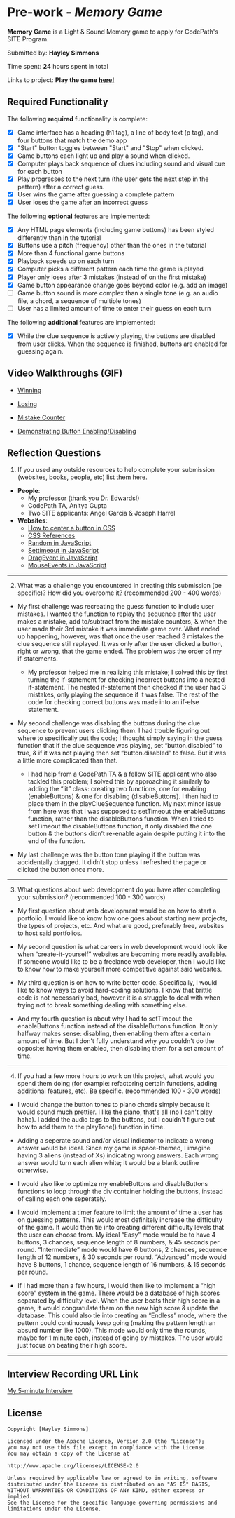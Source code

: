# Pre-work - *Memory Game*

**Memory Game** is a Light & Sound Memory game to apply for CodePath's SITE Program. 

Submitted by: **Hayley Simmons**

Time spent: **24** hours spent in total

Links to project: **Play the game [here!](https://a-memory-game.glitch.me)**


## Required Functionality

The following **required** functionality is complete:

* [x] Game interface has a heading (h1 tag), a line of body text (p tag), and four buttons that match the demo app
* [x] "Start" button toggles between "Start" and "Stop" when clicked. 
* [x] Game buttons each light up and play a sound when clicked. 
* [x] Computer plays back sequence of clues including sound and visual cue for each button
* [x] Play progresses to the next turn (the user gets the next step in the pattern) after a correct guess. 
* [x] User wins the game after guessing a complete pattern
* [x] User loses the game after an incorrect guess

The following **optional** features are implemented:

* [x] Any HTML page elements (including game buttons) has been styled differently than in the tutorial
* [x] Buttons use a pitch (frequency) other than the ones in the tutorial
* [x] More than 4 functional game buttons
* [x] Playback speeds up on each turn
* [x] Computer picks a different pattern each time the game is played
* [x] Player only loses after 3 mistakes (instead of on the first mistake)
* [x] Game button appearance change goes beyond color (e.g. add an image)
* [ ] Game button sound is more complex than a single tone (e.g. an audio file, a chord, a sequence of multiple tones)
* [ ] User has a limited amount of time to enter their guess on each turn

The following **additional** features are implemented:

* [x] While the clue sequence is actively playing, the buttons are disabled from user clicks. When the sequence is finished, buttons are enabled for guessing again.


## Video Walkthroughs (GIF)

* [Winning](https://media.giphy.com/media/bcbwLQxFSdW1OGwZoV/giphy.gif)

* [Losing](https://media.giphy.com/media/EaSAsnhHA1ywP0zfCx/giphy.gif)

* [Mistake Counter](https://media.giphy.com/media/lY7Aq4LEH5FaeGnvt5/giphy.gif)

* [Demonstrating Button Enabling/Disabling](https://media.giphy.com/media/OcXfxHIqvjov99j34G/giphy.gif)


## Reflection Questions
1.   If you used any outside resources to help complete your submission (websites, books, people, etc) list them here. 
* **People**:
	* My professor (thank you Dr. Edwards!)
	* CodePath TA, Anitya Gupta
	* Two SITE applicants: Angel Garcia & Joseph Harrel
* **Websites**:
	* [How to center a button in CSS](https://www.javatpoint.com/how-to-center-a-button-in-css)
	* [CSS References](https://www.w3schools.com/cssref/)
	* [Random in JavaScript](https://www.w3schools.com/jsref/jsref_random.asp)
	* [Settimeout in JavaScript](https://www.w3schools.com/jsref/met_win_settimeout.asp)
	* [DragEvent in JavaScript](https://developer.mozilla.org/en-US/docs/Web/API/DragEvent)
	* [MouseEvents in JavaScript](https://www.javascripttutorial.net/javascript-dom/javascript-mouse-events/#:~:text=%20Introduction%20to%20JavaScript%20mouse%20events%20%201,move%20the%20mouse%20cursor%20around%20an...%20More%20)
-----------------

2.   What was a challenge you encountered in creating this submission (be specific)? How did you overcome it? (recommended 200 - 400 words) 

* My first challenge was recreating the guess function to include user mistakes. I wanted the function to replay the sequence after the user makes a mistake, add to/subtract from the mistake counters, & when the user made their 3rd mistake it was immediate game over.  What ended up happening, however, was that once the user reached 3 mistakes the clue sequence still replayed. It was only after the user clicked a button, right or wrong, that the game ended. The problem was the order of my if-statements. 
	* My professor helped me in realizing this mistake; I solved this by first turning the if-statement for checking incorrect buttons into a nested if-statement. The nested if-statement then checked if the user had 3 mistakes, only playing the sequence if it was false. The rest of the code for checking correct buttons was made into an if-else statement.

* My second challenge was disabling the buttons during the clue sequence to prevent users clicking them. I had trouble figuring out where to specifically put the code; I thought simply saying in the guess function that if the clue sequence was playing, set “button.disabled” to true, & if it was not playing then set “button.disabled” to false. But it was a little more complicated than that. 
	* I had help from a CodePath TA & a fellow SITE applicant who also tackled this problem; I solved this by approaching it similarly to adding the “lit” class: creating two functions, one for enabling (enableButtons) & one for disabling (disableButtons). I then had to place them in the playClueSequence function. My next minor issue from here was that I was supposed to setTimeout the enableButtons function, rather than the disableButtons function. When I tried to setTimeout the disableButtons function, it only disabled the one button & the buttons didn’t re-enable again despite putting it into the end of the function.

* My last challenge was the button tone playing if the button was accidentally dragged. It didn’t stop unless I refreshed the page or clicked the button once more. 
-----------------

3.   What questions about web development do you have after completing your submission? (recommended 100 - 300 words)

* My first question about web development would be on how to start a portfolio. I would like to know how one goes about starting new projects, the types of projects, etc. And what are good, preferably free, websites to host said portfolios. 

* My second question is what careers in web development would look like when “create-it-yourself” websites are becoming more readily available. If someone would like to be a freelance web developer, then I would like to know how to make yourself more competitive against said websites.

* My third question is on how to write better code. Specifically, I would like to know ways to avoid hard-coding solutions. I know that brittle code is not necessarily bad, however it is a struggle to deal with when trying not to break something dealing with something else.

* And my fourth question is about why I had to setTimeout the enableButtons function instead of the disableButtons function. It only halfway makes sense: disabling, then enabling them after a certain amount of time. But I don't fully understand why you couldn't do the opposite: having them enabled, then disabling them for a set amount of time. 
-----------------

4.   If you had a few more hours to work on this project, what would you spend them doing (for example: refactoring certain functions, adding additional features, etc). Be specific. (recommended 100 - 300 words) 
	
* I would change the button tones to piano chords simply because it would sound much prettier. I like the piano, that's all (no I can't play haha). I added the audio tags to the buttons, but I couldn't figure out how to add them to the playTone() function in time.
	
* Adding a seperate sound and/or visual indicator to indicate a wrong answer would be ideal. Since my game is space-themed, I imagine having 3 aliens (instead of Xs) indicating wrong answers. Each wrong answer would turn each alien white; it would be a blank outline otherwise.

* I would also like to optimize my enableButtons and disableButtons functions to loop through the div container holding the buttons, instead of calling each one seperately.

* I would implement a timer feature to limit the amount of time a user has on guessing patterns. This would most definitely increase the difficulty of the game. It would then tie into creating different difficulty levels that the user can choose from. My ideal “Easy” mode would be to have 4 buttons, 3 chances, sequence length of 8 numbers, & 45 seconds per round. “Intermediate” mode would have 6 buttons, 2 chances, sequence length of 12 numbers, & 30 seconds per round. “Advanced” mode would have 8 buttons, 1 chance, sequence length of 16 numbers, & 15 seconds per round. 

* If I had more than a few hours, I would then like to implement a “high score” system in the game. There would be a database of high scores separated by difficulty level. When the user beats their high score in a game, it would congratulate them on the new high score & update the database. This could also tie into creating an “Endless” mode, where the pattern could continuously keep going (making the pattern length an absurd number like 1000). This mode would only time the rounds, maybe for 1 minute each, instead of going by mistakes. The user would just focus on beating their high score.
-----------------

## Interview Recording URL Link

[My 5-minute Interview](https://drive.google.com/file/d/1YBzEBfM_VDKbbg0H2JZC5riOZbsT-8Dm/view?usp=sharing)


## License

	Copyright [Hayley Simmons]

	Licensed under the Apache License, Version 2.0 (the "License");
	you may not use this file except in compliance with the License.
	You may obtain a copy of the License at

	http://www.apache.org/licenses/LICENSE-2.0

	Unless required by applicable law or agreed to in writing, software
	distributed under the License is distributed on an "AS IS" BASIS,
	WITHOUT WARRANTIES OR CONDITIONS OF ANY KIND, either express or implied.
	See the License for the specific language governing permissions and
	limitations under the License.
